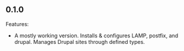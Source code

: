 ## 0.1.0 

Features:

  - A mostly working version. Installs & configures LAMP, postfix, and drupal. Manages Drupal sites through defined types.

